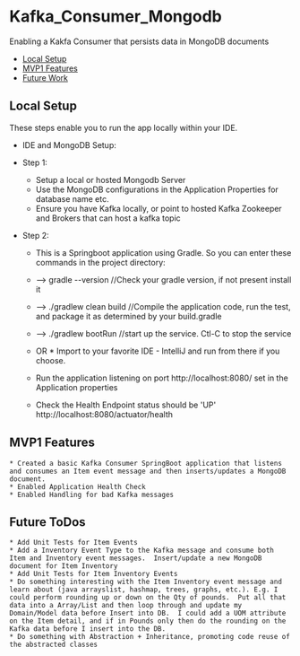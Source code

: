 # Kafka_Consumer_Mongodb
 Enabling a Kakfa Consumer that persists data in MongoDB documents

* [Local Setup](#local-setup)
* [MVP1 Features](#MVP1-Features)
* [Future Work](#Future-ToDos)

## Local Setup 

These steps enable you to run the app locally within your IDE.  
* IDE and MongoDB Setup:

* Step 1:
    * Setup a local or hosted Mongodb Server
    * Use the MongoDB configurations in the Application Properties for database name etc.
    * Ensure you have Kafka locally, or point to hosted Kafka Zookeeper and Brokers that can host a kafka topic
    
* Step 2:
    * This is a Springboot application using Gradle.  So you can enter these commands in the project directory:
    * --> gradle --version //Check your gradle version, if not present install it
    * --> ./gradlew clean build //Compile the application code, run the test, and package it as determined by your build.gradle
    * --> ./gradlew bootRun //start up the service.  Ctl-C to stop the service
    * OR
          * Import to your favorite IDE - IntelliJ and run from there if you choose.
    
    * Run the application listening on port http://localhost:8080/ set in the Application properties
    * Check the Health Endpoint status should be 'UP' http://localhost:8080/actuator/health



## MVP1 Features

    * Created a basic Kafka Consumer SpringBoot application that listens and consumes an Item event message and then inserts/updates a MongoDB document.
    * Enabled Application Health Check
    * Enabled Handling for bad Kafka messages
    

## Future ToDos
    * Add Unit Tests for Item Events
    * Add a Inventory Event Type to the Kafka message and consume both Item and Inventory event messages.  Insert/update a new MongoDB document for Item Inventory
    * Add Unit Tests for Item Inventory Events
    * Do something interesting with the Item Inventory event message and learn about (java arrayslist, hashmap, trees, graphs, etc.). E.g. I could perform rounding up or down on the Qty of pounds.  Put all that data into a Array/List and then loop through and update my Domain/Model data before Insert into DB.  I could add a UOM attribute on the Item detail, and if in Pounds only then do the rounding on the Kafka data before I insert into the DB.
    * Do something with Abstraction + Inheritance, promoting code reuse of the abstracted classes
    
   



